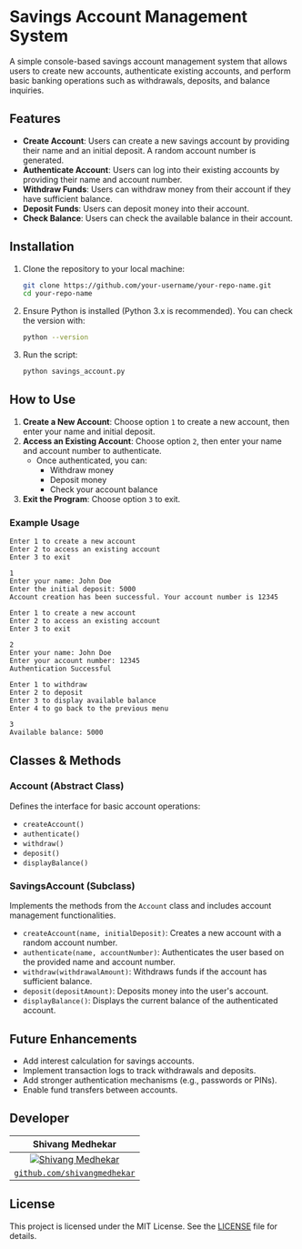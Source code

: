# Savings Account Management System

A simple console-based savings account management system that allows users to create new accounts, authenticate existing accounts, and perform basic banking operations such as withdrawals, deposits, and balance inquiries.

## Features

- **Create Account**: Users can create a new savings account by providing their name and an initial deposit. A random account number is generated.
- **Authenticate Account**: Users can log into their existing accounts by providing their name and account number.
- **Withdraw Funds**: Users can withdraw money from their account if they have sufficient balance.
- **Deposit Funds**: Users can deposit money into their account.
- **Check Balance**: Users can check the available balance in their account.

## Installation

1. Clone the repository to your local machine:

    ```bash
    git clone https://github.com/your-username/your-repo-name.git
    cd your-repo-name
    ```

2. Ensure Python is installed (Python 3.x is recommended). You can check the version with:

    ```bash
    python --version
    ```

3. Run the script:

    ```bash
    python savings_account.py
    ```

## How to Use

1. **Create a New Account**: Choose option `1` to create a new account, then enter your name and initial deposit.
2. **Access an Existing Account**: Choose option `2`, then enter your name and account number to authenticate.
   - Once authenticated, you can:
     - Withdraw money
     - Deposit money
     - Check your account balance
3. **Exit the Program**: Choose option `3` to exit.

### Example Usage

```
Enter 1 to create a new account
Enter 2 to access an existing account
Enter 3 to exit

1
Enter your name: John Doe
Enter the initial deposit: 5000
Account creation has been successful. Your account number is 12345

Enter 1 to create a new account
Enter 2 to access an existing account
Enter 3 to exit

2
Enter your name: John Doe
Enter your account number: 12345
Authentication Successful

Enter 1 to withdraw
Enter 2 to deposit
Enter 3 to display available balance
Enter 4 to go back to the previous menu

3
Available balance: 5000
```

## Classes & Methods

### **Account (Abstract Class)**
Defines the interface for basic account operations:
- `createAccount()`
- `authenticate()`
- `withdraw()`
- `deposit()`
- `displayBalance()`

### **SavingsAccount (Subclass)**
Implements the methods from the `Account` class and includes account management functionalities.

- `createAccount(name, initialDeposit)`: Creates a new account with a random account number.
- `authenticate(name, accountNumber)`: Authenticates the user based on the provided name and account number.
- `withdraw(withdrawalAmount)`: Withdraws funds if the account has sufficient balance.
- `deposit(depositAmount)`: Deposits money into the user's account.
- `displayBalance()`: Displays the current balance of the authenticated account.

## Future Enhancements

- Add interest calculation for savings accounts.
- Implement transaction logs to track withdrawals and deposits.
- Add stronger authentication mechanisms (e.g., passwords or PINs).
- Enable fund transfers between accounts.

## Developer

|  **Shivang Medhekar** |
| :---: |
| [![Shivang Medhekar](https://avatars2.githubusercontent.com/u/69140290?s=200&u=5df35a82b6d2b6b7b876dfdc22d451c92d30a5c6&v=4)](https://github.com/shivangmedhekar) | 
| <a href="https://github.com/shivangmedhekar" target="_blank">`github.com/shivangmedhekar`</a>|
  
## License

This project is licensed under the MIT License. See the [LICENSE](LICENSE) file for details.

